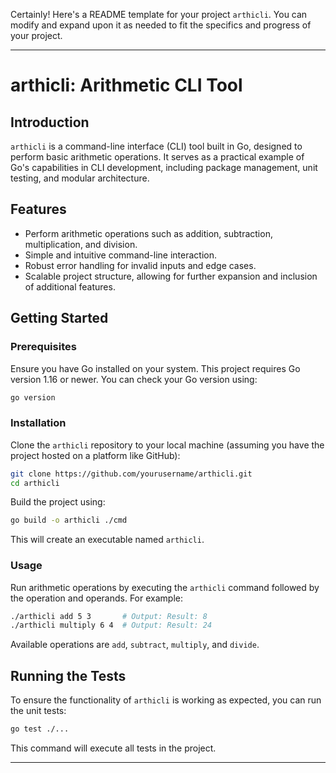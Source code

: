Certainly! Here's a README template for your project `arthicli`. You can modify and expand upon it as needed to fit the specifics and progress of your project.

---

# arthicli: Arithmetic CLI Tool

## Introduction

`arthicli` is a command-line interface (CLI) tool built in Go, designed to perform basic arithmetic operations. It serves as a practical example of Go's capabilities in CLI development, including package management, unit testing, and modular architecture.

## Features

- Perform arithmetic operations such as addition, subtraction, multiplication, and division.
- Simple and intuitive command-line interaction.
- Robust error handling for invalid inputs and edge cases.
- Scalable project structure, allowing for further expansion and inclusion of additional features.

## Getting Started

### Prerequisites

Ensure you have Go installed on your system. This project requires Go version 1.16 or newer. You can check your Go version using:

```bash
go version
```

### Installation

Clone the `arthicli` repository to your local machine (assuming you have the project hosted on a platform like GitHub):

```bash
git clone https://github.com/yourusername/arthicli.git
cd arthicli
```

Build the project using:

```bash
go build -o arthicli ./cmd
```

This will create an executable named `arthicli`.

### Usage

Run arithmetic operations by executing the `arthicli` command followed by the operation and operands. For example:

```bash
./arthicli add 5 3       # Output: Result: 8
./arthicli multiply 6 4  # Output: Result: 24
```

Available operations are `add`, `subtract`, `multiply`, and `divide`.

## Running the Tests

To ensure the functionality of `arthicli` is working as expected, you can run the unit tests:

```bash
go test ./...
```

This command will execute all tests in the project.

---
